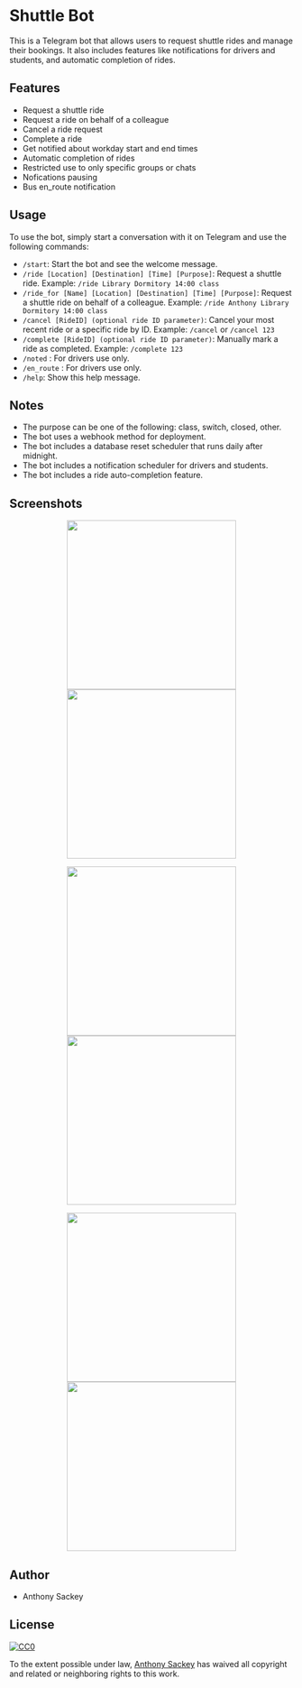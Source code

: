 # Shuttle Bot

This is a Telegram bot that allows users to request shuttle rides and manage their bookings. It also includes features like notifications for drivers and students, and automatic completion of rides.

## Features

- Request a shuttle ride
- Request a ride on behalf of a colleague
- Cancel a ride request
- Complete a ride
- Get notified about workday start and end times
- Automatic completion of rides
- Restricted use to only specific groups or chats
- Nofications pausing
- Bus en_route notification

## Usage

To use the bot, simply start a conversation with it on Telegram and use the following commands:

- `/start`: Start the bot and see the welcome message.
- `/ride [Location] [Destination] [Time] [Purpose]`: Request a shuttle ride. Example: `/ride Library Dormitory 14:00 class`
- `/ride_for [Name] [Location] [Destination] [Time] [Purpose]`: Request a shuttle ride on behalf of a colleague. Example: `/ride Anthony Library Dormitory 14:00 class`
- `/cancel [RideID] (optional ride ID parameter)`: Cancel your most recent ride or a specific ride by ID. Example: `/cancel` or `/cancel 123`
- `/complete [RideID] (optional ride ID parameter)`: Manually mark a ride as completed. Example: `/complete 123`
- `/noted` : For drivers use only.
- `/en_route` : For drivers use only.
- `/help`: Show this help message.

## Notes

- The purpose can be one of the following: class, switch, closed, other.
- The bot uses a webhook method for deployment.
- The bot includes a database reset scheduler that runs daily after midnight.
- The bot includes a notification scheduler for drivers and students.
- The bot includes a ride auto-completion feature.

## Screenshots
<p align="center">
  <img src="https://github.com/Anthony-cloud-1/mcf_shuttle_bot/blob/main/Images/cmds.png" width="300" />
  <img src="https://github.com/Anthony-cloud-1/mcf_shuttle_bot/blob/main/Images/notify_1.png" width="300" />
</p>

<p align="center">
  <img src="https://github.com/Anthony-cloud-1/mcf_shuttle_bot/blob/main/Images/notify_2.png" width="300" />
  <img src="https://github.com/Anthony-cloud-1/mcf_shuttle_bot/blob/main/Images/request_1.png" width="300" />
</p>

<p align="center">
  <img src="https://github.com/Anthony-cloud-1/mcf_shuttle_bot/blob/main/Images/request_2.png" width="300" />
  <img src="https://github.com/Anthony-cloud-1/mcf_shuttle_bot/blob/main/Images/restricted.png" width="300" />
</p>

## Author

- Anthony Sackey

## License

[![CC0](https://licensebuttons.net/p/zero/1.0/88x31.png)](https://creativecommons.org/publicdomain/zero/1.0/)

To the extent possible under law, [Anthony Sackey](https://github.com/Anthony-cloud-1) has waived all copyright and related or neighboring rights to this work.

